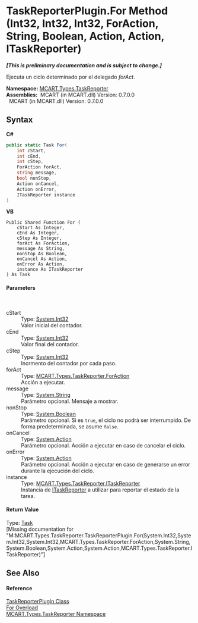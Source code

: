 # TaskReporterPlugin.For Method (Int32, Int32, Int32, ForAction, String, Boolean, Action, Action, ITaskReporter)
 _**\[This is preliminary documentation and is subject to change.\]**_

Ejecuta un ciclo determinado por el delegado *forAct*.

**Namespace:**&nbsp;<a href="256f3901-18cb-eeca-835c-7de778822db3">MCART.Types.TaskReporter</a><br />**Assemblies:**&nbsp;&nbsp;MCART (in MCART.dll) Version: 0.7.0.0<br />&nbsp;&nbsp;MCART (in MCART.dll) Version: 0.7.0.0<br />

## Syntax

**C#**<br />
``` C#
public static Task For(
	int cStart,
	int cEnd,
	int cStep,
	ForAction forAct,
	string message,
	bool nonStop,
	Action onCancel,
	Action onError,
	ITaskReporter instance
)
```

**VB**<br />
``` VB
Public Shared Function For ( 
	cStart As Integer,
	cEnd As Integer,
	cStep As Integer,
	forAct As ForAction,
	message As String,
	nonStop As Boolean,
	onCancel As Action,
	onError As Action,
	instance As ITaskReporter
) As Task
```


#### Parameters
&nbsp;<dl><dt>cStart</dt><dd>Type: <a href="http://msdn2.microsoft.com/es-es/library/td2s409d" target="_blank">System.Int32</a><br />Valor inicial del contador.</dd><dt>cEnd</dt><dd>Type: <a href="http://msdn2.microsoft.com/es-es/library/td2s409d" target="_blank">System.Int32</a><br />Valor final del contador.</dd><dt>cStep</dt><dd>Type: <a href="http://msdn2.microsoft.com/es-es/library/td2s409d" target="_blank">System.Int32</a><br />Incrmento del contador por cada paso.</dd><dt>forAct</dt><dd>Type: <a href="39d6f6bf-88d5-2578-1bd1-5c04db80372b">MCART.Types.TaskReporter.ForAction</a><br />Acción a ejecutar.</dd><dt>message</dt><dd>Type: <a href="http://msdn2.microsoft.com/es-es/library/s1wwdcbf" target="_blank">System.String</a><br />Parámetro opcional. Mensaje a mostrar.</dd><dt>nonStop</dt><dd>Type: <a href="http://msdn2.microsoft.com/es-es/library/a28wyd50" target="_blank">System.Boolean</a><br />Parámetro opcional. Si es `true`, el ciclo no podrá ser interrumpido. De forma predeterminada, se asume `false`.</dd><dt>onCancel</dt><dd>Type: <a href="http://msdn2.microsoft.com/es-es/library/bb534741" target="_blank">System.Action</a><br />Parámetro opcional. Acción a ejecutar en caso de cancelar el ciclo.</dd><dt>onError</dt><dd>Type: <a href="http://msdn2.microsoft.com/es-es/library/bb534741" target="_blank">System.Action</a><br />Parámetro opcional. Acción a ejecutar en caso de generarse un error durante la ejecución del ciclo.</dd><dt>instance</dt><dd>Type: <a href="33635590-5f82-4893-14af-1a5de20591b5">MCART.Types.TaskReporter.ITaskReporter</a><br />Instancia de <a href="33635590-5f82-4893-14af-1a5de20591b5">ITaskReporter</a> a utilizar para reportar el estado de la tarea.</dd></dl>

#### Return Value
Type: <a href="http://msdn2.microsoft.com/es-es/library/dd235678" target="_blank">Task</a><br />\[Missing <returns> documentation for "M:MCART.Types.TaskReporter.TaskReporterPlugin.For(System.Int32,System.Int32,System.Int32,MCART.Types.TaskReporter.ForAction,System.String,System.Boolean,System.Action,System.Action,MCART.Types.TaskReporter.ITaskReporter)"\]

## See Also


#### Reference
<a href="2cca1eb3-f49c-080a-88d8-66137c07787e">TaskReporterPlugin Class</a><br /><a href="755bf239-e59b-ab6d-d0eb-d86e72fce064">For Overload</a><br /><a href="256f3901-18cb-eeca-835c-7de778822db3">MCART.Types.TaskReporter Namespace</a><br />